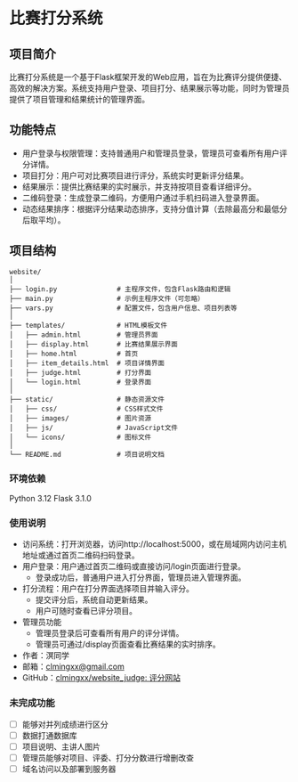 # 比赛打分系统

## 项目简介

比赛打分系统是一个基于Flask框架开发的Web应用，旨在为比赛评分提供便捷、高效的解决方案。系统支持用户登录、项目打分、结果展示等功能，同时为管理员提供了项目管理和结果统计的管理界面。

## 功能特点

* 用户登录与权限管理：支持普通用户和管理员登录，管理员可查看所有用户评分详情。
* 项目打分：用户可对比赛项目进行评分，系统实时更新评分结果。
* 结果展示：提供比赛结果的实时展示，并支持按项目查看详细评分。
* 二维码登录：生成登录二维码，方便用户通过手机扫码进入登录界面。
* 动态结果排序：根据评分结果动态排序，支持分值计算（去除最高分和最低分后取平均）。

## 项目结构

```
website/
│
├── login.py               # 主程序文件，包含Flask路由和逻辑
├── main.py                # 示例主程序文件（可忽略）
├── vars.py                # 配置文件，包含用户信息、项目列表等
│
├── templates/             # HTML模板文件
│   ├── admin.html         # 管理员界面
│   ├── display.html       # 比赛结果展示界面
│   ├── home.html          # 首页
│   ├── item_details.html  # 项目详情界面
│   ├── judge.html         # 打分界面
│   └── login.html         # 登录界面
│
├── static/                # 静态资源文件
│   ├── css/               # CSS样式文件
│   ├── images/            # 图片资源
│   ├── js/                # JavaScript文件
│   └── icons/             # 图标文件
│
└── README.md              # 项目说明文档
```
### 环境依赖

Python 3.12
Flask 3.1.0

### 使用说明

* 访问系统：打开浏览器，访问http://localhost:5000，或在局域网内访问主机地址或通过首页二维码扫码登录。
* 用户登录：用户通过首页二维码或直接访问/login页面进行登录。
  * 登录成功后，普通用户进入打分界面，管理员进入管理界面。
* 打分流程：用户在打分界面选择项目并输入评分。
  * 提交评分后，系统自动更新结果。
  * 用户可随时查看已评分项目。
* 管理员功能
  * 管理员登录后可查看所有用户的评分详情。
  * 管理员可通过/display页面查看比赛结果的实时排序。
* 作者：溟同学
* 邮箱：clmingxx@gmail.com
* GitHub：[clmingxx/website\_judge: 评分网站](https://github.com/clmingxx/judge)
### 未完成功能
* [ ] 能够对并列成绩进行区分
* [ ] 数据打通数据库
* [ ] 项目说明、主讲人图片
* [ ] 管理员能够对项目、评委、打分分数进行增删改查
* [ ] 域名访问以及部署到服务器
